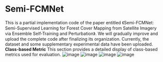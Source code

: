 # Semi-FCMNet
This is a partial implementation code of the paper entitled 《Semi-FCMNet: Semi-Supervised Learning for Forest Cover Mapping from Satellite Imagery via Ensemble Self-Training and Perturbation》. We will gradually improve and upload the complete code after finalizing its organization. Currently, the dataset and some supplementary experimental data have been uploaded.
**Class-based Metric**
This section provides a detailed display of class-based metrics used for evaluation.
![image](https://github.com/baizegugugu/Semi-FCMNet/assets/88963390/b572e6e5-6d19-4861-a858-0a2fdb0635bc)
![image](https://github.com/baizegugugu/Semi-FCMNet/assets/88963390/b88a5fe3-584b-4160-bff0-b66326ebc4fb)
![image](https://github.com/baizegugugu/Semi-FCMNet/assets/88963390/8a9504ba-d820-4485-99cf-c712c24004e2)
![image](https://github.com/baizegugugu/Semi-FCMNet/assets/88963390/e7a4ca4b-a2df-4e08-981d-d4a48b8db2eb)
